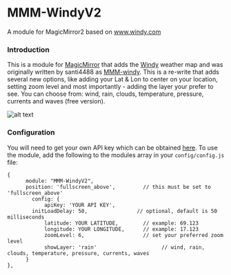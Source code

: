 # MMM-WindyV2
A module for MagicMirror2 based on www.windy.com

### Introduction
This is a module for [MagicMirror](https://github.com/MichMich/MagicMirror) that adds the [Windy](https://www.windy.com/) weather map and was originally written by santi4488 as [MMM-windy](https://github.com/santi4488/MMM-windy). This is a re-write that adds several new options, like adding your Lat & Lon to center on your location, setting zoom level and most importantly - adding the layer your prefer to see. You can choose from: wind, rain, clouds, temperature, pressure, currents and waves (free version).

![alt text](https://github.com/santi4488/MMM-windy/blob/master/windy.PNG)

### Configuration
You will need to get your own API key which can be obtained [here](https://api4.windy.com/api-key).
To use the module, add the following to the modules array in your `config/config.js` file:
```
{
	  module: "MMM-WindyV2",
	  position: 'fullscreen_above',         // this must be set to 'fullscreen_above'
	    config: {
		    apiKey: 'YOUR API KEY',
        initLoadDelay: 50,                // optional, default is 50 milliseconds
	      	latitude: YOUR LATITUDE,        // example: 69.123
	        longitude: YOUR LONGITUDE,      // example: 17.123
	        zoomLevel: 6,                   // set your preferred zoom level
	        showLayer: 'rain'			          // wind, rain, clouds, temperature, pressure, currents, waves
      }
},
```

